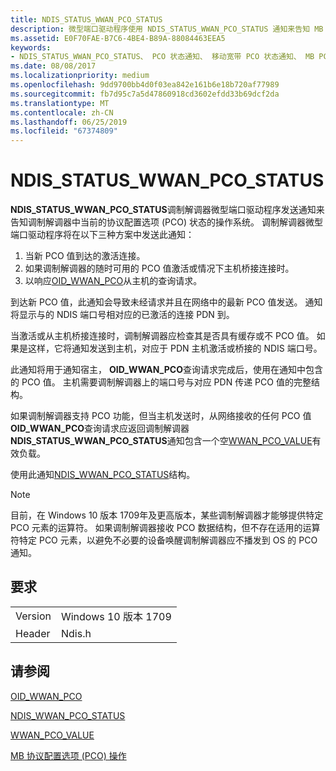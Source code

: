 ```yaml
---
title: NDIS_STATUS_WWAN_PCO_STATUS
description: 微型端口驱动程序使用 NDIS_STATUS_WWAN_PCO_STATUS 通知来告知 MB 服务关于完成的上一个 OID_WWAN_PCO 查询请求。
ms.assetid: E0F70FAE-B7C6-4BE4-B89A-88084463EEA5
keywords:
- NDIS_STATUS_WWAN_PCO_STATUS、 PCO 状态通知、 移动宽带 PCO 状态通知、 MB PCO 状态通知
ms.date: 08/08/2017
ms.localizationpriority: medium
ms.openlocfilehash: 9dd9700bb4d0f03ea842e161b6e18b720af77989
ms.sourcegitcommit: fb7d95c7a5d47860918cd3602efdd33b69dcf2da
ms.translationtype: MT
ms.contentlocale: zh-CN
ms.lasthandoff: 06/25/2019
ms.locfileid: "67374809"
---
```

# <a name="ndisstatuswwanpcostatus"></a>NDIS_STATUS_WWAN_PCO_STATUS

**NDIS_STATUS_WWAN_PCO_STATUS**调制解调器微型端口驱动程序发送通知来告知调制解调器中当前的协议配置选项 (PCO) 状态的操作系统。 调制解调器微型端口驱动程序将在以下三种方案中发送此通知：

1.  当新 PCO 值到达的激活连接。
2.  如果调制解调器的随时可用的 PCO 值激活或情况下主机桥接连接时。
3.  以响应[OID_WWAN_PCO](oid-wwan-pco.md)从主机的查询请求。

到达新 PCO 值，此通知会导致未经请求并且在网络中的最新 PCO 值发送。 通知将显示与的 NDIS 端口号相对应的已激活的连接 PDN 到。

当激活或从主机桥接连接时，调制解调器应检查其是否具有缓存或不 PCO 值。 如果是这样，它将通知发送到主机，对应于 PDN 主机激活或桥接的 NDIS 端口号。

此通知将用于通知宿主， **OID_WWAN_PCO**查询请求完成后，使用在通知中包含的 PCO 值。 主机需要调制解调器上的端口号与对应 PDN 传递 PCO 值的完整结构。

如果调制解调器支持 PCO 功能，但当主机发送时，从网络接收的任何 PCO 值**OID_WWAN_PCO**查询请求应返回调制解调器**NDIS_STATUS_WWAN_PCO_STATUS**通知包含一个空[WWAN_PCO_VALUE](https://docs.microsoft.com/windows-hardware/drivers/ddi/content/wwan/ns-wwan-_wwan_pco_value)有效负载。 

使用此通知[NDIS_WWAN_PCO_STATUS](https://docs.microsoft.com/windows-hardware/drivers/ddi/content/ndiswwan/ns-ndiswwan-_ndis_wwan_pco_status)结构。

> [!NOTE]
> 目前，在 Windows 10 版本 1709年及更高版本，某些调制解调器才能够提供特定 PCO 元素的运算符。 如果调制解调器接收 PCO 数据结构，但不存在适用的运算符特定 PCO 元素，以避免不必要的设备唤醒调制解调器应不播发到 OS 的 PCO 通知。 

## <a name="requirements"></a>要求

| | |
| --- | --- |
| Version | Windows 10 版本 1709 |
| Header | Ndis.h |

## <a name="see-also"></a>请参阅

[OID_WWAN_PCO](oid-wwan-pco.md)

[NDIS_WWAN_PCO_STATUS](https://docs.microsoft.com/windows-hardware/drivers/ddi/content/ndiswwan/ns-ndiswwan-_ndis_wwan_pco_status)

[WWAN_PCO_VALUE](https://docs.microsoft.com/windows-hardware/drivers/ddi/content/wwan/ns-wwan-_wwan_pco_value)

[MB 协议配置选项 (PCO) 操作](mb-protocol-configuration-options-pco-operations.md)
